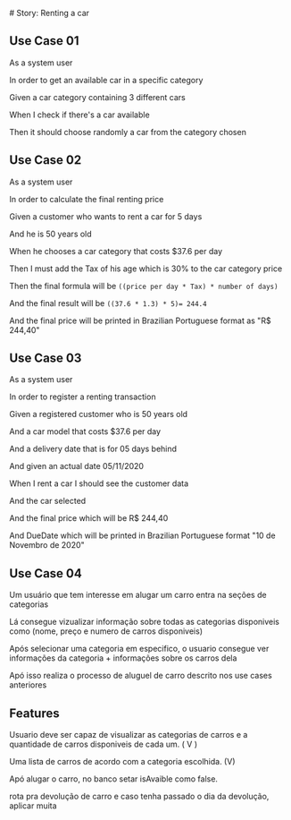 ​​# Story: Renting a car

## Use Case 01

As a system user

In order to get an available car in a specific category

Given a car category containing 3 different cars

When I check if there's a car available

Then it should choose randomly a car from the category chosen

## Use Case 02

As a system user

In order to calculate the final renting price

Given a customer who wants to rent a car for 5 days

And he is 50 years old

When he chooses a car category that costs $37.6 per day

Then I must add the Tax of his age which is 30% to the car category price

Then the final formula will be `((price per day * Tax) * number of days)`

And the final result will be `((37.6 * 1.3) * 5)= 244.4`

And the final price will be printed in Brazilian Portuguese format as "R$ 244,40"

## Use Case 03

As a system user

In order to register a renting transaction

Given a registered customer who is 50 years old

And a car model that costs $37.6 per day

And a delivery date that is for 05 days behind

And given an actual date 05/11/2020

When I rent a car I should see the customer data

And the car selected

And the final price which will be R$ 244,40

And DueDate which will be printed in Brazilian Portuguese format "10 de Novembro de 2020"

## Use Case 04

Um usuário que tem interesse em alugar um carro entra na seções de categorias

Lá consegue vizualizar informação sobre todas as categorias disponiveis como (nome, preço e numero de carros disponiveis)

Após selecionar uma categoria em especifico, o usuario consegue ver informações da categoria +
informações sobre os carros dela

Apó isso realiza o processo de aluguel de carro descrito nos use cases anteriores

## Features

<!-- Apenas endpoints de visualização -->

Usuario deve ser capaz de visualizar as categorias de carros e a quantidade de carros disponiveis de cada um. ( V )

Uma lista de carros de acordo com a categoria escolhida. (V)

Apó alugar o carro, no banco setar isAvaible como false.

rota pra devolução de carro e caso tenha passado o dia da devolução, aplicar muita
